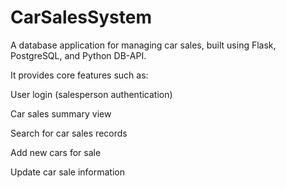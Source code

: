 # CarSalesSystem
A database application for managing car sales, built using Flask, PostgreSQL, and Python DB-API.

It provides core features such as:

User login (salesperson authentication)

Car sales summary view

Search for car sales records

Add new cars for sale

Update car sale information
